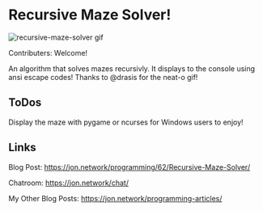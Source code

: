 # Recursive Maze Solver!

![recursive-maze-solver gif](https://i.imgur.com/kLDZJq8.gif)

Contributers: Welcome!

An algorithm that solves mazes recursivly. It displays to the console using ansi escape codes! Thanks to @drasis for the neat-o gif!

## ToDos

Display the maze with pygame or ncurses for Windows users to enjoy!

## Links

Blog Post: https://jon.network/programming/62/Recursive-Maze-Solver/

Chatroom: https://jon.network/chat/

My Other Blog Posts: https://jon.network/programming-articles/
